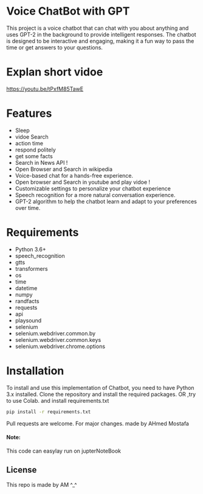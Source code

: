# Voice ChatBot with GPT
This project is a voice chatbot that can chat with you about anything and uses GPT-2 in the background to provide intelligent responses. The chatbot is designed to be interactive and engaging, making it a fun way to pass the time or get answers to your questions.

# Explan short vidoe 
https://youtu.be/tPxfM85TawE

# Features

- Sleep
- vidoe Search
- action time
- respond politely
- get some facts
- Search in News API !
- Open Browser and Search in wikipedia
- Voice-based chat for a hands-free experience.
- Open browser and Search in youtube and play vidoe !
- Customizable settings to personalize your chatbot experience
- Speech recognition for a more natural conversation experience.
- GPT-2 algorithm to help the chatbot learn and adapt to your preferences over time.

# Requirements

+ Python 3.6+
+ speech_recognition
+ gtts
+ transformers
+ os
+ time
+ datetime
+ numpy
+ randfacts
+ requests
+ api
+ playsound
+ selenium
+ selenium.webdriver.common.by
+ selenium.webdriver.common.keys 
+ selenium.webdriver.chrome.options


# Installation
To install and use this implementation of Chatbot, you need to have Python 3.x installed. Clone the repository and install the required packages.
OR ,try to use Colab.
and install requirements.txt

```bash
pip install -r requirements.txt
```

Pull requests are welcome. For major changes.
made by AHmed Mostafa


#### Note:
This code can easylay run on jupterNoteBook

## License
This repo is made by AM ^_^ 
